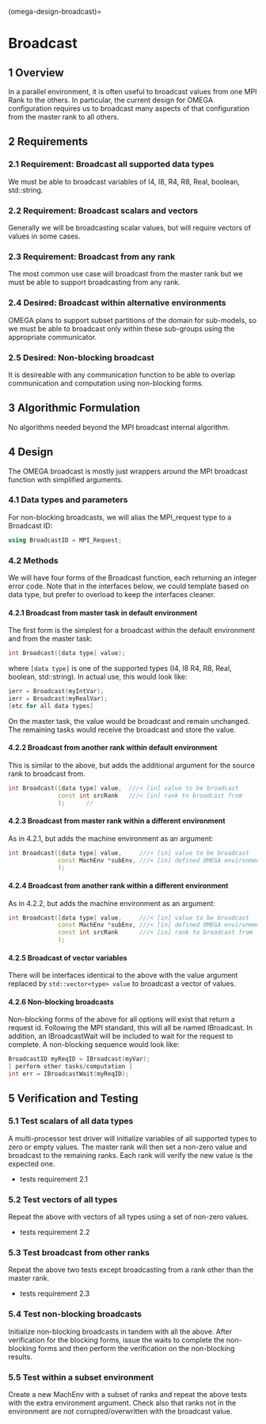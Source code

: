 (omega-design-broadcast)=
# Broadcast

## 1 Overview

In a parallel environment, it is often useful to broadcast values from
one MPI Rank to the others. In particular, the current design for
OMEGA configuration requires us to broadcast many aspects of that
configuration from the master rank to all others.

## 2 Requirements

### 2.1 Requirement: Broadcast all supported data types

We must be able to broadcast variables of I4, I8, R4, R8, Real,
boolean, std::string.

### 2.2 Requirement: Broadcast scalars and vectors

Generally we will be broadcasting scalar values, but will require
vectors of values in some cases.

### 2.3 Requirement: Broadcast from any rank

The most common use case will broadcast from the master rank but
we must be able to support broadcasting from any rank.

### 2.4 Desired: Broadcast within alternative environments

OMEGA plans to support subset partitions of the domain for sub-models,
so we must be able to broadcast only within these sub-groups using
the appropriate communicator.

### 2.5 Desired: Non-blocking broadcast

It is desireable with any communication function to be able to
overlap communication and computation using non-blocking forms.

## 3 Algorithmic Formulation

No algorithms needed beyond the MPI broadcast internal algorithm.

## 4 Design

The OMEGA broadcast is mostly just wrappers around the MPI broadcast
function with simplified arguments.

### 4.1 Data types and parameters

For non-blocking broadcasts, we will alias the MPI_request type
to a Broadcast ID:

```c++
using BroadcastID = MPI_Request;
```

### 4.2 Methods

We will have four forms of the Broadcast function, each returning an
integer error code.  Note that in the interfaces below, we could
template based on data type, but prefer to overload to keep the
interfaces cleaner.

#### 4.2.1 Broadcast from master task in default environment

The first form is the simplest for a broadcast within the default
environment and from the master task:

```c++
int Broadcast([data type] value);
```

where `[data type]` is one of the supported types (I4, I8 R4, R8, Real,
boolean, std::string). In actual use, this would look like:

```c++
ierr = Broadcast(myIntVar);
ierr = Broadcast(myRealVar);
[etc for all data types]
```

On the master task, the value would be broadcast and remain unchanged.
The remaining tasks would receive the broadcast and store the value.

#### 4.2.2 Broadcast from another rank within default environment

This is similar to the above, but adds the additional argument
for the source rank to broadcast from.

```c++
int Broadcast([data type] value,  ///< [in] value to be broadcast
              const int srcRank   ///< [in] rank to broadcast from
              );      //
```

#### 4.2.3 Broadcast from master rank within a different environment

As in 4.2.1, but adds the machine environment as an argument:

```c++
int Broadcast([data type] value,     ///< [in] value to be broadcast
              const MachEnv *subEnv, ///< [in] defined OMEGA environment
              );
```

#### 4.2.4 Broadcast from another rank within a different environment

As in 4.2.2, but adds the machine environment as an argument:

```c++
int Broadcast([data type] value,     ///< [in] value to be broadcast
              const MachEnv *subEnv, ///< [in] defined OMEGA environment
              const int srcRank      ///< [in] rank to broadcast from
              );
```

#### 4.2.5 Broadcast of vector variables

There will be interfaces identical to the above with the value argument
replaced by `std::vector<type> value` to broadcast a vector of values.

#### 4.2.6 Non-blocking broadcasts

Non-blocking forms of the above for all options will exist that
return a request id. Following the MPI standard, this will all
be named IBroadcast. In addition, an IBroadcastWait will be
included to wait for the request to complete. A non-blocking
sequence would look like:

```c++
BroadcastID myReqID = IBroadcast(myVar);
[ perform other tasks/computation ]
int err = IBroadcastWait(myReqID);
```

## 5 Verification and Testing

### 5.1 Test scalars of all data types

A multi-processor test driver will initialize variables of all supported
types to zero or empty values. The master rank will then set a non-zero
value and broadcast to the remaining ranks. Each rank will verify the
new value is the expected one.
  - tests requirement 2.1

### 5.2 Test vectors of all types

Repeat the above with vectors of all types using a set of non-zero
values.
  - tests requirement 2.2

### 5.3 Test broadcast from other ranks

Repeat the above two tests except broadcasting from a rank other
than the master rank.
  - tests requirement 2.3

### 5.4 Test non-blocking broadcasts

Initialize non-blocking broadcasts in tandem with all the
above. After verification for the blocking forms, issue the
waits to complete the non-blocking forms and then perform the
verification on the non-blocking results.

### 5.5 Test within a subset environment

Create a new MachEnv with a subset of ranks and repeat the above tests
with the extra environment argument. Check also that ranks not in
the environment are not corrupted/overwritten with the broadcast value.
